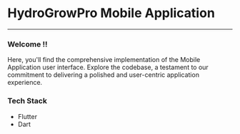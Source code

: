 # HydroGrowPro Mobile Application
<hr>

### Welcome !!

Here, you'll find the comprehensive implementation of the Mobile Application user interface. Explore the codebase, a testament to our commitment to delivering a polished and user-centric application experience.

### Tech Stack
<ul>
  <li>Flutter</li>
  <li>Dart</li>
</ul>
